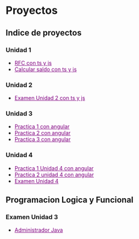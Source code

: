 # Proyectos

## Indice de proyectos 
### Unidad 1
- <a href="https://github.com/Alex-pozos/Proyectos/tree/main/Proyecto_RFC" Style="color:purple">RFC con ts y js</a>
- <a href="https://github.com/Alex-pozos/Proyectos/tree/main/CalcularSaldo" Style="color:purple">Calcular saldo con ts y js</a>
### Unidad 2
- <a href="https://github.com/Alex-pozos/Proyectos/tree/main/ExamenU2" Style="color:purple">Examen Unidad 2 con ts y js</a>
### Unidad 3
- <a href="https://github.com/Alex-pozos/Proyectos/blob/main/P1_Angular" Style="color:purple">Practica 1 con angular</a>
- <a href="https://github.com/Alex-pozos/Proyectos/blob/main/P2_Angular" Style="color:purple">Practica 2 con angular</a>
- <a href="https://github.com/Alex-pozos/Proyectos/blob/main/P3_Angular" Style="color:purple">Practica 3 con angular</a>
### Unidad 4
- <a href="https://github.com/Alex-pozos/Proyectos/tree/main/P1_U4_Angular" Style="color:purple">Practica 1 Unidad 4 con angular</a>
- <a href="https://github.com/Alex-pozos/Proyectos/blob/main/P2_U4_Angular" Style="color:purple">Practica 2 unidad 4 con angular</a>
- <a href="https://github.com/Alex-pozos/Proyectos/tree/main/ExamenU4" style="color:purple">Examen Unidad 4</a>

## Programacion Logica y Funcional
### Examen Unidad 3 
- <a href="https://github.com/Alex-pozos/Proyectos/tree/main/AdministradorJava" style="color:purple">Administrador Java</a>